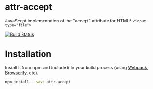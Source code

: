 # attr-accept
JavaScript implementation of the "accept" attribute for HTML5 `<input type="file">`

[![Build Status](https://travis-ci.org/okonet/attr-accept.svg?branch=master)](https://travis-ci.org/okonet/attr-accept)

Installation
=====
Install it from npm and include it in your build process (using [Webpack](http://webpack.github.io/), [Browserify](http://browserify.org/), etc).
```sh
npm install --save attr-accept
```
